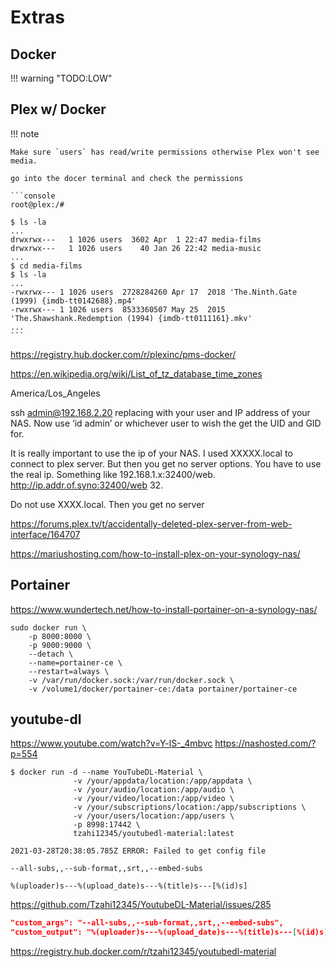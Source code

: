 # Extras

## Docker

!!! warning "TODO:LOW"

## Plex w/ Docker

!!! note

    Make sure `users` has read/write permissions otherwise Plex won't see media.

    go into the docer terminal and check the permissions

    ```console
    root@plex:/#

    $ ls -la
    ...
    drwxrwx---   1 1026 users  3602 Apr  1 22:47 media-films
    drwxrwx---   1 1026 users    40 Jan 26 22:42 media-music
    ...
    $ cd media-films
    $ ls -la
    ...
    -rwxrwx--- 1 1026 users  2728284260 Apr 17  2018 'The.Ninth.Gate (1999) {imdb-tt0142688}.mp4'
    -rwxrwx--- 1 1026 users  8533360507 May 25  2015 'The.Shawshank.Redemption (1994) {imdb-tt0111161}.mkv'
    ...
    ```

<https://registry.hub.docker.com/r/plexinc/pms-docker/>

<https://en.wikipedia.org/wiki/List_of_tz_database_time_zones>

America/Los_Angeles

ssh admin@192.168.2.20 replacing with your user and IP address of your NAS. Now use ‘id admin’ or whichever user to wish the get the UID and GID for.

It is really important to use the ip of your NAS. I used XXXXX.local to connect to plex server. But then you get no server options. You have to use the real ip. Something like 192.168.1.x:32400/web. <http://ip.addr.of.syno:32400/web> 32.

Do not use XXXX.local. Then you get no server

<https://forums.plex.tv/t/accidentally-deleted-plex-server-from-web-interface/164707>

<https://mariushosting.com/how-to-install-plex-on-your-synology-nas/>

## Portainer

<https://www.wundertech.net/how-to-install-portainer-on-a-synology-nas/>

```
sudo docker run \
    -p 8000:8000 \
    -p 9000:9000 \
    --detach \
    --name=portainer-ce \
    --restart=always \
    -v /var/run/docker.sock:/var/run/docker.sock \
    -v /volume1/docker/portainer-ce:/data portainer/portainer-ce
```

## youtube-dl

<https://www.youtube.com/watch?v=Y-lS-_4mbvc>
<https://nashosted.com/?p=554>

```console
$ docker run -d --name YouTubeDL-Material \
              -v /your/appdata/location:/app/appdata \
              -v /your/audio/location:/app/audio \
              -v /your/video/location:/app/video \
              -v /your/subscriptions/location:/app/subscriptions \
              -v /your/users/location:/app/users \
              -p 8998:17442 \
              tzahi12345/youtubedl-material:latest
```

```
2021-03-28T20:38:05.785Z ERROR: Failed to get config file
```

```
--all-subs,,--sub-format,,srt,,--embed-subs
```

```
%(uploader)s---%(upload_date)s---%(title)s---[%(id)s]
```

<https://github.com/Tzahi12345/YoutubeDL-Material/issues/285>

```json
"custom_args": "--all-subs,,--sub-format,,srt,,--embed-subs",
"custom_output": "%(uploader)s---%(upload_date)s---%(title)s---[%(id)s]"
```

<https://registry.hub.docker.com/r/tzahi12345/youtubedl-material>
